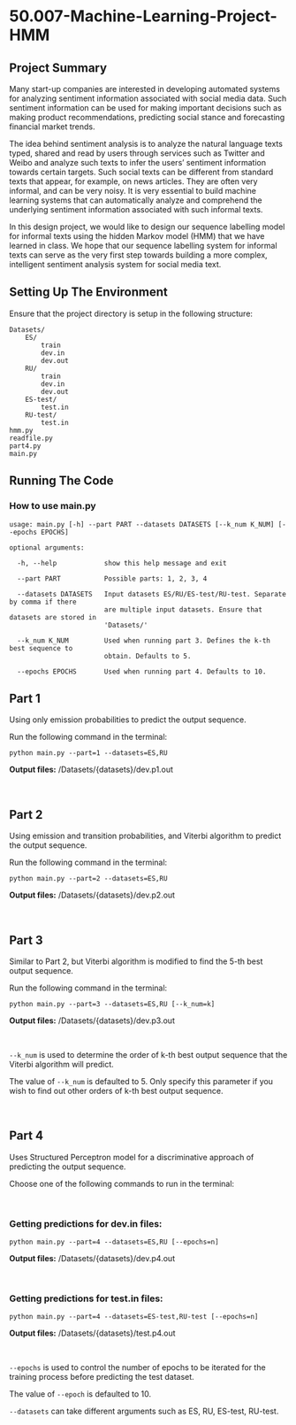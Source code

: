 # 50.007-Machine-Learning-Project-HMM

## Project Summary

Many start-up companies are interested in developing automated systems for analyzing sentiment information associated with social media data. Such sentiment information can be used for making important decisions such as making product recommendations, predicting social stance and forecasting financial market trends.

The idea behind sentiment analysis is to analyze the natural language texts typed, shared and read by users through services such as Twitter and Weibo and analyze such texts to infer the users’ sentiment information towards certain targets. Such social texts can be different from standard texts that appear, for example, on news articles. They are often very informal, and can be very noisy. It is very essential to build machine learning systems that can automatically analyze and comprehend the underlying sentiment information associated with such informal texts.

In this design project, we would like to design our sequence labelling model for informal texts using the hidden Markov model (HMM) that we have learned in class. We hope that our sequence labelling system for informal texts can serve as the very first step towards building a more complex, intelligent sentiment analysis system for social media text.

## Setting Up The Environment

Ensure that the project directory is setup in the following structure:

```
Datasets/
	ES/
		train
		dev.in
		dev.out
	RU/
		train
		dev.in
		dev.out
	ES-test/
		test.in
	RU-test/
		test.in
hmm.py
readfile.py
part4.py
main.py
```

## Running The Code

### How to use main.py

```
usage: main.py [-h] --part PART --datasets DATASETS [--k_num K_NUM] [--epochs EPOCHS]

optional arguments:

  -h, --help           	show this help message and exit
  
  --part PART          	Possible parts: 1, 2, 3, 4
  
  --datasets DATASETS  	Input datasets ES/RU/ES-test/RU-test. Separate by comma if there
  						are multiple input datasets. Ensure that datasets are stored in 
  						'Datasets/'
  						
  --k_num K_NUM        	Used when running part 3. Defines the k-th best sequence to
  						obtain. Defaults to 5.
  						
  --epochs EPOCHS      	Used when running part 4. Defaults to 10.
```



## Part 1

Using only emission probabilities to predict the output sequence.

Run the following command in the terminal:

```
python main.py --part=1 --datasets=ES,RU
```

**Output files:** /Datasets/{datasets}/dev.p1.out

&nbsp;

## Part 2

Using emission and transition probabilities, and Viterbi algorithm to predict the output sequence.

Run the following command in the terminal:

```
python main.py --part=2 --datasets=ES,RU
```

**Output files:** /Datasets/{datasets}/dev.p2.out

&nbsp;

## Part 3

Similar to Part 2, but Viterbi algorithm is modified to find the 5-th best output sequence.

Run the following command in the terminal:

```
python main.py --part=3 --datasets=ES,RU [--k_num=k]
```

**Output files:** /Datasets/{datasets}/dev.p3.out

&nbsp;

`--k_num` is used to determine the order of k-th best output sequence that the Viterbi algorithm will predict. 

The value of `--k_num` is defaulted to 5. Only specify this parameter if you wish to find out other orders of k-th best output sequence.

&nbsp;

## Part 4

Uses Structured Perceptron model for a discriminative approach of predicting the output sequence.

Choose one of the following commands to run in the terminal:

&nbsp;

### Getting predictions for dev.in files:

```
python main.py --part=4 --datasets=ES,RU [--epochs=n]
```

**Output files:** /Datasets/{datasets}/dev.p4.out

&nbsp;

### Getting predictions for test.in files:

```
python main.py --part=4 --datasets=ES-test,RU-test [--epochs=n]
```

**Output files:** /Datasets/{datasets}/test.p4.out

&nbsp;

`--epochs` is used to control the number of epochs to be iterated for the training process before predicting the test dataset.

The value of `--epoch` is defaulted to 10.

`--datasets` can take different arguments such as ES, RU, ES-test, RU-test.

